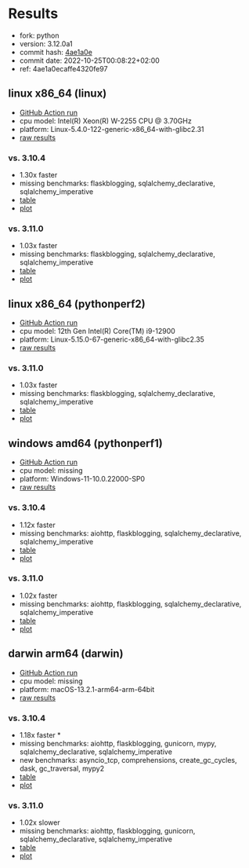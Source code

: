 # Results

- fork: python
- version: 3.12.0a1
- commit hash: [4ae1a0e](https://github.com/python/cpython/commit/4ae1a0e)
- commit date: 2022-10-25T00:08:22+02:00
- ref: 4ae1a0ecaffe4320fe97

## linux x86_64 (linux)

- [GitHub Action run](https://github.com/faster-cpython/benchmarking/actions/runs/4546446990)
- cpu model: Intel(R) Xeon(R) W-2255 CPU @ 3.70GHz
- platform: Linux-5.4.0-122-generic-x86_64-with-glibc2.31
- [raw results](bm-20221025-linux-x86_64-python-4ae1a0ecaffe4320fe97-3.12.0a1-4ae1a0e.json)

### vs. 3.10.4

- 1.30x faster
- missing benchmarks: flaskblogging, sqlalchemy_declarative, sqlalchemy_imperative
- [table](bm-20221025-linux-x86_64-python-4ae1a0ecaffe4320fe97-3.12.0a1-4ae1a0e-vs-3.10.4.md)
- [plot](bm-20221025-linux-x86_64-python-4ae1a0ecaffe4320fe97-3.12.0a1-4ae1a0e-vs-3.10.4.png)

### vs. 3.11.0

- 1.03x faster
- missing benchmarks: flaskblogging, sqlalchemy_declarative, sqlalchemy_imperative
- [table](bm-20221025-linux-x86_64-python-4ae1a0ecaffe4320fe97-3.12.0a1-4ae1a0e-vs-3.11.0.md)
- [plot](bm-20221025-linux-x86_64-python-4ae1a0ecaffe4320fe97-3.12.0a1-4ae1a0e-vs-3.11.0.png)

## linux x86_64 (pythonperf2)

- [GitHub Action run](https://github.com/faster-cpython/benchmarking/actions/runs/4546461065)
- cpu model: 12th Gen Intel(R) Core(TM) i9-12900
- platform: Linux-5.15.0-67-generic-x86_64-with-glibc2.35
- [raw results](bm-20221025-pythonperf2-x86_64-python-4ae1a0ecaffe4320fe97-3.12.0a1-4ae1a0e.json)

### vs. 3.11.0

- 1.03x faster
- missing benchmarks: flaskblogging, sqlalchemy_declarative, sqlalchemy_imperative
- [table](bm-20221025-pythonperf2-x86_64-python-4ae1a0ecaffe4320fe97-3.12.0a1-4ae1a0e-vs-3.11.0.md)
- [plot](bm-20221025-pythonperf2-x86_64-python-4ae1a0ecaffe4320fe97-3.12.0a1-4ae1a0e-vs-3.11.0.png)

## windows amd64 (pythonperf1)

- [GitHub Action run](https://github.com/faster-cpython/benchmarking/actions/runs/4511435250)
- cpu model: missing
- platform: Windows-11-10.0.22000-SP0
- [raw results](bm-20221025-pythonperf1-amd64-python-4ae1a0ecaffe4320fe97-3.12.0a1-4ae1a0e.json)

### vs. 3.10.4

- 1.12x faster
- missing benchmarks: aiohttp, flaskblogging, sqlalchemy_declarative, sqlalchemy_imperative
- [table](bm-20221025-pythonperf1-amd64-python-4ae1a0ecaffe4320fe97-3.12.0a1-4ae1a0e-vs-3.10.4.md)
- [plot](bm-20221025-pythonperf1-amd64-python-4ae1a0ecaffe4320fe97-3.12.0a1-4ae1a0e-vs-3.10.4.png)

### vs. 3.11.0

- 1.02x faster
- missing benchmarks: aiohttp, flaskblogging, sqlalchemy_declarative, sqlalchemy_imperative
- [table](bm-20221025-pythonperf1-amd64-python-4ae1a0ecaffe4320fe97-3.12.0a1-4ae1a0e-vs-3.11.0.md)
- [plot](bm-20221025-pythonperf1-amd64-python-4ae1a0ecaffe4320fe97-3.12.0a1-4ae1a0e-vs-3.11.0.png)

## darwin arm64 (darwin)

- [GitHub Action run](https://github.com/faster-cpython/benchmarking/actions/runs/4546451537)
- cpu model: missing
- platform: macOS-13.2.1-arm64-arm-64bit
- [raw results](bm-20221025-darwin-arm64-python-4ae1a0ecaffe4320fe97-3.12.0a1-4ae1a0e.json)

### vs. 3.10.4

- 1.18x faster \*
- missing benchmarks: aiohttp, flaskblogging, gunicorn, mypy, sqlalchemy_declarative, sqlalchemy_imperative
- new benchmarks: asyncio_tcp, comprehensions, create_gc_cycles, dask, gc_traversal, mypy2
- [table](bm-20221025-darwin-arm64-python-4ae1a0ecaffe4320fe97-3.12.0a1-4ae1a0e-vs-3.10.4.md)
- [plot](bm-20221025-darwin-arm64-python-4ae1a0ecaffe4320fe97-3.12.0a1-4ae1a0e-vs-3.10.4.png)

### vs. 3.11.0

- 1.02x slower
- missing benchmarks: aiohttp, flaskblogging, gunicorn, sqlalchemy_declarative, sqlalchemy_imperative
- [table](bm-20221025-darwin-arm64-python-4ae1a0ecaffe4320fe97-3.12.0a1-4ae1a0e-vs-3.11.0.md)
- [plot](bm-20221025-darwin-arm64-python-4ae1a0ecaffe4320fe97-3.12.0a1-4ae1a0e-vs-3.11.0.png)

